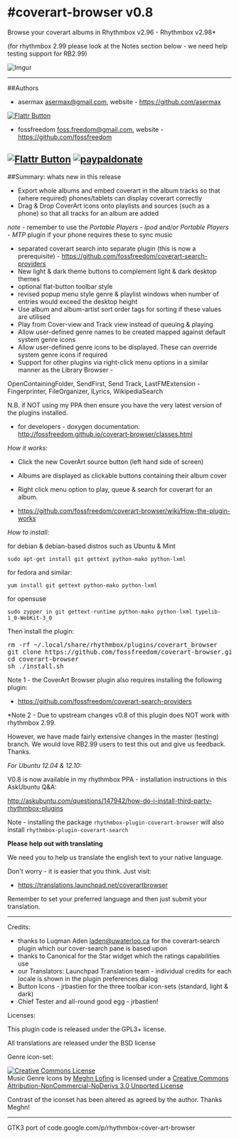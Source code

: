 #coverart-browser v0.8
================

Browse your coverart albums in Rhythmbox v2.96 - Rhythmbox v2.98*

(for rhythmbox 2.99 please look at the Notes section below - we need help testing support for RB2.99)

![Imgur](http://i.imgur.com/yXYmcOt.png)

-----------

##Authors

 - asermax <asermax@gmail.com>, website - https://github.com/asermax

[![Flattr Button](http://api.flattr.com/button/button-compact-static-100x17.png "Flattr This!")](http://flattr.com/thing/1262052/asermax-on-GitHub "asermax")

 - fossfreedom <foss.freedom@gmail.com>, website - https://github.com/fossfreedom

[![Flattr Button](http://api.flattr.com/button/button-compact-static-100x17.png "Flattr This!")](https://flattr.com/thing/1238849/fossfreedom-at-Flattr "fossfreedom")  [![paypaldonate](https://www.paypalobjects.com/en_GB/i/btn/btn_donate_SM.gif)](https://www.paypal.com/cgi-bin/webscr?cmd=_s-xclick&hosted_button_id=KBV682WJ3BDGL)
-----------

##Summary: whats new in this release

 - Export whole albums and embed coverart in the album tracks so that (where required) phones/tablets can display coverart correctly
 - Drag & Drop CoverArt icons onto playlists and sources (such as a phone) so that all tracks for an album are added

*note* - remember to use the *Portable Players - Ipod* and/or *Portable Players - MTP* plugin if your phone requires these to sync music

 - separated coverart search into separate plugin (this is now a prerequisite) - https://github.com/fossfreedom/coverart-search-providers
 - New light & dark theme buttons to complement light & dark desktop themes
 - optional flat-button toolbar style
 - revised popup menu style genre & playlist windows when number of entries would exceed the desktop height
 - Use album and album-artist sort order tags for sorting if these values are utilised
 - Play from Cover-view and Track view instead of queuing & playing
 - Allow user-defined genre names to be created mapped against default system genre icons
 - Allow user-defined genre icons to be displayed. These can override system genre icons if required
 - Support for other plugins via right-click menu options in a similar manner as the Library Browser - 

 OpenContainingFolder, SendFirst, Send Track, LastFMExtension - Fingerprinter, FileOrganizer, lLyrics, WikipediaSearch

 N.B. if NOT using my PPA then ensure you have the very latest version of the plugins installed.

 - for developers - doxygen documentation: http://fossfreedom.github.io/coverart-browser/classes.html

*How it works:*

 - Click the new CoverArt source button (left hand side of screen)
 - Albums are displayed as clickable buttons containing their album cover
 - Right click menu option to play, queue & search for coverart for an album.
 
 - https://github.com/fossfreedom/coverart-browser/wiki/How-the-plugin-works

*How to install:*

for debian & debian-based distros such as Ubuntu & Mint

    sudo apt-get install git gettext python-mako python-lxml

for fedora and similar:

    yum install git gettext python-mako python-lxml
    
for opensuse

    sudo zypper in git gettext-runtime python-mako python-lxml typelib-1_0-WebKit-3_0


Then install the plugin:

<pre>
rm -rf ~/.local/share/rhythmbox/plugins/coverart_browser
git clone https://github.com/fossfreedom/coverart-browser.git
cd coverart-browser
sh ./install.sh
</pre>

Note 1 - the CoverArt Browser plugin also requires installing the following plugin:

 - https://github.com/fossfreedom/coverart-search-providers
 
*Note 2 - Due to upstream changes v0.8 of this plugin does NOT work with rhythmbox 2.99.  

However, we have made fairly extensive changes in the master (testing) branch.  We would love RB2.99 users to
test this out and give us feedback.  Thanks.

*For Ubuntu 12.04 & 12.10:* 

V0.8 is now available in my rhythmbox PPA - installation instructions in this AskUbuntu Q&A:

http://askubuntu.com/questions/147942/how-do-i-install-third-party-rhythmbox-plugins

Note - installing the package `rhythmbox-plugin-coverart-browser` will also install `rhythmbox-plugin-coverart-search`

**Please help out with translating**

We need you to help us translate the english text to your native language.

Don't worry - it is easier that you think. Just visit:

 - https://translations.launchpad.net/coverartbrowser

Remember to set your preferred language and then just submit your translation.

-------

Credits:

 - thanks to Luqman Aden <laden@uwaterloo.ca> for the coverart-search plugin which our cover-search pane is based upon
 - thanks to Canonical for the Star widget which the ratings capabilities use
 - our Translators: Launchpad Translation team - individual credits for each locale is shown in the plugin preferences dialog
 - Button Icons - jrbastien for the three toolbar icon-sets (standard, light & dark)
 - Chief Tester and all-round good egg - jrbastien!

 Licenses:

 This plugin code is released under the GPL3+ license.

 All translations are released under the BSD license

 Genre icon-set:
 
 <a rel="license" href="http://creativecommons.org/licenses/by-nc-nd/3.0/deed.en_US"><img alt="Creative Commons License" style="border-width:0" src="http://i.creativecommons.org/l/by-nc-nd/3.0/80x15.png" /></a><br /><span xmlns:dct="http://purl.org/dc/terms/" href="http://purl.org/dc/dcmitype/StillImage" property="dct:title" rel="dct:type">Music Genre Icons</span> by <a xmlns:cc="http://creativecommons.org/ns#" href="http://meghnlofing.com" property="cc:attributionName" rel="cc:attributionURL">Meghn Lofing</a> is licensed under a <a rel="license" href="http://creativecommons.org/licenses/by-nc-nd/3.0/deed.en_US">Creative Commons Attribution-NonCommercial-NoDerivs 3.0 Unported License</a>

Contrast of the iconset has been altered as agreed by the author.  Thanks Meghn!

------

GTK3 port of code.google.com/p/rhythmbox-cover-art-browser
